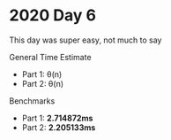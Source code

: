 # 2020 Day 6
This day was super easy, not much to say

General Time Estimate
- Part 1: θ(n) 
- Part 2: θ(n)

Benchmarks
- Part 1: **2.714872ms**
- Part 2: **2.205133ms**



